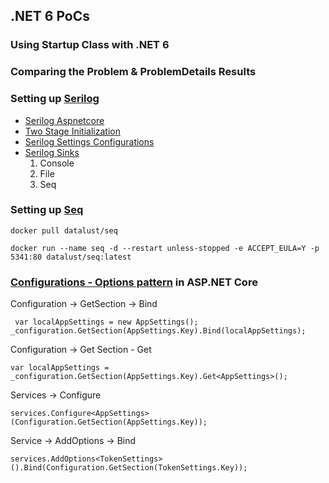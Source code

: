 ## .NET 6 PoCs

### Using Startup Class with .NET 6

### Comparing the Problem & ProblemDetails Results

### Setting up [Serilog](https://serilog.net/)
* [Serilog Aspnetcore](https://github.com/serilog/serilog-aspnetcore)
* [Two Stage Initialization](https://github.com/serilog/serilog-aspnetcore#two-stage-initialization)
* [Serilog Settings Configurations](https://github.com/serilog/serilog-settings-configuration)
* [Serilog Sinks](https://github.com/serilog/serilog/wiki/Provided-Sinks)
    1. Console
    1. File
    1. Seq

### Setting up [Seq](https://datalust.co/seq)
```
docker pull datalust/seq

docker run --name seq -d --restart unless-stopped -e ACCEPT_EULA=Y -p 5341:80 datalust/seq:latest
```

### [Configurations - Options pattern](https://docs.microsoft.com/en-us/aspnet/core/fundamentals/configuration/options?view=aspnetcore-6.0#options-interfaces) in ASP.NET Core

Configuration -> GetSection -> Bind
```
 var localAppSettings = new AppSettings();
_configuration.GetSection(AppSettings.Key).Bind(localAppSettings);
```
Configuration -> Get Section - Get<OptionType>
```
var localAppSettings = _configuration.GetSection(AppSettings.Key).Get<AppSettings>();
```
Services -> Configure<OptionType>
```
services.Configure<AppSettings>(Configuration.GetSection(AppSettings.Key));
```
Service -> AddOptions<OptionType> -> Bind 
```
services.AddOptions<TokenSettings>().Bind(Configuration.GetSection(TokenSettings.Key));
```